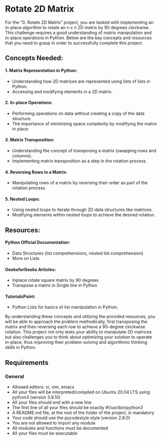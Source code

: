 # Rotate 2D Matrix

For the “0. Rotate 2D Matrix” project, you are tasked with implementing an in-place algorithm to rotate an n x n 2D matrix by 90 degrees clockwise.
This challenge requires a good understanding of matrix manipulation and in-place operations in Python.
Below are the key concepts and resources that you need to grasp in order to successfully complete this project.

## Concepts Needed:

#### 1. Matrix Representation in Python:

- Understanding how 2D matrices are represented using lists of lists in Python.
- Accessing and modifying elements in a 2D matrix.

#### 2. In-place Operations:

- Performing operations on data without creating a copy of the data structure.
- The importance of minimizing space complexity by modifying the matrix in place.

#### 3. Matrix Transposition:

- Understanding the concept of transposing a matrix (swapping rows and columns).
- Implementing matrix transposition as a step in the rotation process.

#### 4. Reversing Rows in a Matrix:

- Manipulating rows of a matrix by reversing their order as part of the rotation process.

#### 5. Nested Loops:

- Using nested loops to iterate through 2D data structures like matrices.
- Modifying elements within nested loops to achieve the desired rotation.

## Resources:

#### Python Official Documentation:

- Data Structures (list comprehensions, nested list comprehension)
- More on Lists

#### GeeksforGeeks Articles:

- Inplace rotate square matrix by 90 degrees
- Transpose a matrix in Single line in Python

#### TutorialsPoint:

- Python Lists for basics of list manipulation in Python.

By understanding these concepts and utilizing the provided resources, you will be able to approach the problem methodically, first transposing the matrix and then reversing each row to achieve a 90-degree clockwise rotation. This project not only tests your ability to manipulate 2D matrices but also challenges you to think about optimizing your solution to operate in-place, thus improving their problem-solving and algorithmic thinking skills in Python.

## Requirements

### General
- Allowed editors: vi, vim, emacs
- All your files will be interpreted/compiled on Ubuntu 20.04 LTS using python3 (version 3.8.10)
- All your files should end with a new line
- The first line of all your files should be exactly #!/usr/bin/python3
- A README.md file, at the root of the folder of the project, is mandatory
- Your code should use the pycodestyle style (version 2.8.0)
- You are not allowed to import any module
- All modules and functions must be documented
- All your files must be executable
